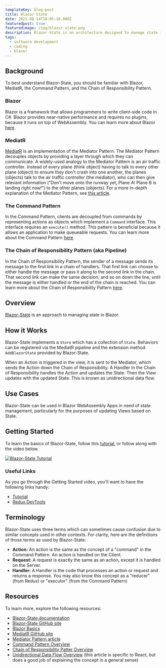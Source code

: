 ```yaml
---
templateKey: blog-post
title: Blazor-State
date: 2021-08-14T18:05:10.000Z
featuredpost: true
featuredimage: /img/blazor-state.png
description: Blazor-State is an architecture designed to manage state in Blazor applications utilizing MediatR.
tags:
  - software development
  - coding
  - blazor
---
```


## Background

To best understand Blazor-State, you should be familiar with Blazor, MediatR, the Command Pattern, and the Chain of Responsibility Pattern.

### Blazor

Blazor is a framework that allows programmers to write client-side code in C#. Blazor provides near-native performance and requires no plugins, because it runs on top of WebAssembly. You can learn more about Blazor [here](https://ilyana.dev/blog/2021-02-21-blazor/).

### MediatR

[MediatR](https://github.com/jbogard/MediatR) is an implementation of the Mediator Pattern. The Mediator Pattern decouples objects by providing a layer through which they can communicate. A widely-used analogy to the Mediator Pattern is an air traffic controller. Instead of every plane (think object) having to talk to every other plane (object) to ensure they don't crash into one another, the planes (objects) talk to the air traffic controller (the mediator), who can then give relevant information ("Don't move onto the runway yet, Plane A! Plane B is landing right now!") to the other planes (objects). For a more in-depth explanation of the Mediator Pattern, see [this article](https://www.geeksforgeeks.org/mediator-design-pattern/).

### The Command Pattern

In the Command Pattern, clients are decoupled from commands by representing actions as objects which implement a `Command` interface. This interface requires an `execute()` method. This pattern is beneficial because it allows an application to make queueable requests. You can learn more about the Command Pattern [here](https://ilyana.dev/blog/2020-08-20-command-pattern/).

### The Chain of Responsibility Pattern (aka Pipeline)

In the Chain of Responsibility Pattern, the sender of a message sends its message to the first link in a chain of handlers. That first link can choose to either handle the message or pass it along to the second link in the chain. That second link can make the same decision, and so on down the line, until the message is either handled or the end of the chain is reached. You can learn more about the Chain of Responsibility Pattern [here](https://ilyana.dev/blog/2020-08-27-chain-of-responsibility-pattern/).

## Overview

[Blazor-State](https://github.com/TimeWarpEngineering/blazor-state) is an approach to managing state in Blazor.

## How it Works

Blazor-State implements a `Store` which has a collection of `State`. Behaviors can be registered via the MediatR pipeline and the extension method `AddBlazorState` provided by Blazor-State.

When an Action is triggered in the view, it is sent to the Mediator, which sends the Action down the Chain of Responsibility. A Handler in the Chain of Responsibility handles the Action and updates the State. Then the View updates with the updated State. This is known as unidirectional data flow.

## Use Cases

Blazor-State can be used in Blazor WebAssembly Apps in need of state management, particularly for the purposes of updating Views based on State.

## Getting Started

To learn the basics of Blazor-State, follow this [tutorial](https://timewarpengineering.github.io/blazor-state/Tutorial.html), or follow along with the video below.

[![Blazor-State Tutorial](/img/blazor-state-tutorial.png)](https://www.youtube.com/watch?v=TkgYj8BnMQM "Blazor-State Tutorial")

### Useful Links

As you go through the Getting Started video, you'll want to have the following links handy:

- [Tutorial](https://timewarpengineering.github.io/blazor-state/Tutorial.html)
- [Redux DevTools](https://chrome.google.com/webstore/detail/redux-devtools/lmhkpmbekcpmknklioeibfkpmmfibljd?hl=en)

## Terminology

Blazor-State uses three terms which can sometimes cause confusion due to similar concepts used in other contexts. For clarity, here are the definitions of those terms as used by Blazor-State:

- **Action:** An action is the same as the concept of a "command" in the Command Pattern. An action is handled on the Client.
- **Request:** A request is exactly the same as an action, except it is handled on the Server.
- **Handler:** A Handler is the code that processes an action or request and returns a response. You may also know this concept as a "reducer" (from Redux) or "executor" (from the Command Pattern)

## Resources

To learn more, explore the following resources:

- [Blazor-State documentation](https://timewarpengineering.github.io/blazor-state/Overview.html)
- [Blazor-State GitHub site](https://github.com/TimeWarpEngineering/blazor-state)
- [Blazor Basics](https://ilyana.dev/blog/2021-02-21-blazor/)
- [MediatR GitHub site](https://github.com/jbogard/MediatR)
- [Mediator Pattern article](https://www.geeksforgeeks.org/mediator-design-pattern/)
- [Command Pattern Overview](https://ilyana.dev/blog/2020-08-20-command-pattern/)
- [Chain of Responsibility Patter Overview](https://ilyana.dev/blog/2020-08-27-chain-of-responsibility-pattern/)
- [Unidirectional Data Flow Overview](https://flaviocopes.com/react-unidirectional-data-flow/) (this article is specific to React, but does a good job of explaining the concept in a general sense)
